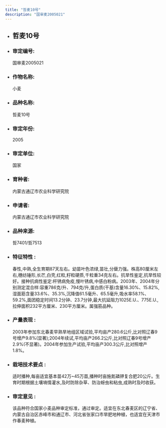 ```yaml
---
title: "哲麦10号"
description: "国审麦2005021"
---
```

* ## 哲麦10号
* ###  审定编号:  
   国审麦2005021

*  ### 作物名称:  
   小麦

*   ###  品种名称: 
    哲麦10号

*   ### 审定年份: 
    2005

*   ### 审定单位:  
    国家

*   ### 育种者:  
    内蒙古通辽市农业科学研究院

*   ### 申请者:  
    内蒙古通辽市农业科学研究院

*   ### 品种来源:  
    哲7401/哲7513

*   ### 特征特性 : 
    春性,中熟,全生育期87天左右。幼苗叶色浓绿,苗壮,分蘖力强。株高80厘米左右,穗纺锤形,长芒,白壳,红粒,籽粒硬质,千粒重34克左右。抗旱性鉴定,抗旱性较好。接种抗病性鉴定:秆锈病免疫,慢叶锈病,中感白粉病。2003年、2004年分别测定混合样:容重786克/升、794克/升,蛋白质(干基)含量16.30%、15.82%,湿面筋含量33.6%、35.3%,沉降值61.5毫升、65.5毫升,吸水率58.1%、59.2%,面团稳定时间13.2分钟、23.7分钟,最大抗延阻力1025E.U.、775E.U.,拉伸面积232平方厘米、230平方厘米。属强筋品种。

*   ### 产量表现 : 
    2003年参加东北春麦早熟旱地组区域试验,平均亩产280.6公斤,比对照辽春9号增产9.8%(显著);2004年续试,平均亩产266.2公斤,比对照辽春9号增产2.9%(不显著)。2004年参加生产试验,平均亩产300.3公斤,比对照增产1.8%。

*   ### 栽培技术要点 : 
    适时播种,每亩适宜基本苗42万~45万苗,播种时亩施氮磷钾复合肥20公斤。生育时期根据土壤墒情灌水,及时防除杂草、防治蚜虫和粘虫,成熟时及时收获。

*   ### 审定意见 : 
    该品种符合国家小麦品种审定标准，通过审定。适宜在东北春麦区的辽宁省、内蒙古自治区赤峰市和通辽市、河北省张家口市旱肥地种植，也适宜在天津市作春麦种植。
